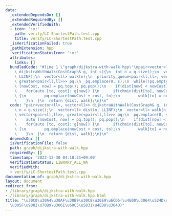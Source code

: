 ```yaml
---
data:
  _extendedDependsOn: []
  _extendedRequiredBy: []
  _extendedVerifiedWith:
  - icon: ':x:'
    path: verify/LC-ShortestPath.test.cpp
    title: verify/LC-ShortestPath.test.cpp
  _isVerificationFailed: true
  _pathExtension: hpp
  _verificationStatusIcon: ':x:'
  attributes:
    links: []
  bundledCode: "#line 1 \"graph/dijkstra-with-walk.hpp\"\npair<vector<ll>, vector<ll>>\
    \ dijkstraWithWalk(CostGraph& g, int s){\n  int n = g.size();\n  vector<ll> dist(n,\
    \ LLINF);\n  vector<ll> walk(n);\n  priority_queue<pair<ll,ll>, vector<pair<ll,ll>>,\
    \ greater<pair<ll,ll>>> pq;\n  pq.emplace(0, s);\n  while(!pq.empty()){\n    auto\
    \ [nowCost, now] = pq.top(); pq.pop();\n    if(dist[now] < nowCost) continue;\n\
    \    for(auto [to, cost]: g[now]) {\n      if(chmin(dist[to], nowCost + cost))\
    \ {\n        pq.emplace(nowCost + cost, to);\n        walk[to] = now;\n      }\n\
    \    }\n  }\n  return {dist, walk};\n}\n"
  code: "pair<vector<ll>, vector<ll>> dijkstraWithWalk(CostGraph& g, int s){\n  int\
    \ n = g.size();\n  vector<ll> dist(n, LLINF);\n  vector<ll> walk(n);\n  priority_queue<pair<ll,ll>,\
    \ vector<pair<ll,ll>>, greater<pair<ll,ll>>> pq;\n  pq.emplace(0, s);\n  while(!pq.empty()){\n\
    \    auto [nowCost, now] = pq.top(); pq.pop();\n    if(dist[now] < nowCost) continue;\n\
    \    for(auto [to, cost]: g[now]) {\n      if(chmin(dist[to], nowCost + cost))\
    \ {\n        pq.emplace(nowCost + cost, to);\n        walk[to] = now;\n      }\n\
    \    }\n  }\n  return {dist, walk};\n}\n"
  dependsOn: []
  isVerificationFile: false
  path: graph/dijkstra-with-walk.hpp
  requiredBy: []
  timestamp: '2022-12-30 04:18:31+09:00'
  verificationStatus: LIBRARY_ALL_WA
  verifiedWith:
  - verify/LC-ShortestPath.test.cpp
documentation_of: graph/dijkstra-with-walk.hpp
layout: document
redirect_from:
- /library/graph/dijkstra-with-walk.hpp
- /library/graph/dijkstra-with-walk.hpp.html
title: "\u30C0\u30A4\u30AF\u30B9\u30C8\u30E9\u6CD5(\u4E00\u3064\u524D\u306B\u901A\u3063\
  \u305F\u9802\u70B9\u306E\u60C5\u5831\u4ED8\u304D)"
---
```

